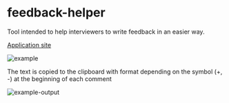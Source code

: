 # feedback-helper
Tool intended to help interviewers to write feedback in an easier way.

[Application site](https://proyecto-nutria.github.io/feedback-helper/)

![example](https://searleser97.gitlab.io/competitive-programming-notes/feedback-helper/feedbak_helper.png)

The text is copied to the clipboard with format depending on the symbol (+, -) at the beginning of each comment

![example-output](https://searleser97.gitlab.io/competitive-programming-notes/feedback-helper/feedback_helper_output.png)
